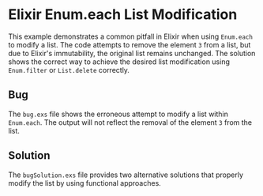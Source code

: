 # Elixir Enum.each List Modification
This example demonstrates a common pitfall in Elixir when using `Enum.each` to modify a list.  The code attempts to remove the element `3` from a list, but due to Elixir's immutability, the original list remains unchanged.  The solution shows the correct way to achieve the desired list modification using `Enum.filter` or `List.delete` correctly.

## Bug
The `bug.exs` file shows the erroneous attempt to modify a list within `Enum.each`.  The output will not reflect the removal of the element `3` from the list.

## Solution
The `bugSolution.exs` file provides two alternative solutions that properly modify the list by using functional approaches.